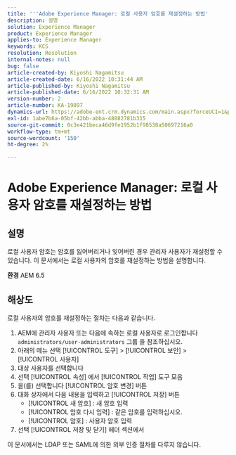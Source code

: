 ```yaml
---
title: '''Adobe Experience Manager: 로컬 사용자 암호를 재설정하는 방법'
description: 설명
solution: Experience Manager
product: Experience Manager
applies-to: Experience Manager
keywords: KCS
resolution: Resolution
internal-notes: null
bug: false
article-created-by: Kiyoshi Nagamitsu
article-created-date: 6/16/2022 10:31:44 AM
article-published-by: Kiyoshi Nagamitsu
article-published-date: 6/16/2022 10:32:31 AM
version-number: 2
article-number: KA-19897
dynamics-url: https://adobe-ent.crm.dynamics.com/main.aspx?forceUCI=1&pagetype=entityrecord&etn=knowledgearticle&id=d07c5e7f-5fed-ec11-bb3d-000d3a5c4890
exl-id: 1abe7b6a-05bf-42bb-abba-48082781b315
source-git-commit: 0c3e421beca46d9fe1952b1f98538a50697216a0
workflow-type: tm+mt
source-wordcount: '150'
ht-degree: 2%

---
```


# Adobe Experience Manager: 로컬 사용자 암호를 재설정하는 방법

## 설명


로컬 사용자 암호는 암호를 잃어버리거나 잊어버린 경우 관리자 사용자가 재설정할 수 있습니다.
이 문서에서는 로컬 사용자의 암호를 재설정하는 방법을 설명합니다.

<b>환경</b>
AEM 6.5


## 해상도


로컬 사용자의 암호를 재설정하는 절차는 다음과 같습니다.

1. AEM에 관리자 사용자 또는 다음에 속하는 로컬 사용자로 로그인합니다 `administrators/user-administrators` 그룹 을 참조하십시오.
2. 아래의 메뉴 선택 [!UICONTROL 도구] > [!UICONTROL 보안] > [!UICONTROL 사용자]
3. 대상 사용자를 선택합니다
4. 선택 [!UICONTROL 속성] 에서 [!UICONTROL 작업] 도구 모음
5. 을(를) 선택합니다 [!UICONTROL 암호 변경] 버튼
6. 대화 상자에서 다음 내용을 입력하고 [!UICONTROL 저장] 버튼
   - [!UICONTROL 새 암호] : 새 암호 입력
   - [!UICONTROL 암호 다시 입력] : 같은 암호를 입력하십시오.
   - [!UICONTROL 암호] : 사용자 암호 입력
7. 선택 [!UICONTROL 저장 및 닫기] 헤더 섹션에서

이 문서에서는 LDAP 또는 SAML에 의한 외부 인증 절차를 다루지 않습니다.
